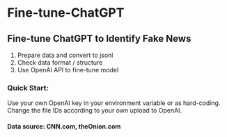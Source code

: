 # Fine-tune-ChatGPT
## Fine-tune ChatGPT to Identify Fake News
1. Prepare data and convert to jsonl
2. Check data format / structure
3. Use OpenAI API to fine-tune model
### Quick Start: 
Use your own OpenAI key in your environment variable or as hard-coding. Change the file IDs according to your own upload to OpenAI.
#### Data source: CNN.com, theOnion.com

